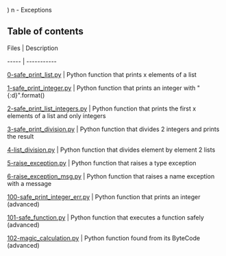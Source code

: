 )
n - Exceptions



## Table of contents

Files | Description

----- | -----------

[0-safe_print_list.py](./0-safe_print_list.py) | Python function that prints x elements of a list

[1-safe_print_integer.py](./1-safe_print_integer.py) | Python function that prints an integer with "{:d}".format()

[2-safe_print_list_integers.py](./2-safe_print_list_integers.py) | Python function that prints the first x elements of a list and only integers

[3-safe_print_division.py](./3-safe_print_division.py) | Python function that divides 2 integers and prints the result

[4-list_division.py](./4-list_division.py) | Python function that divides element by element 2 lists

[5-raise_exception.py](./5-raise_exception.py) | Python function that raises a type exception

[6-raise_exception_msg.py](./6-raise_exception_msg.py) | Python function that raises a name exception with a message

[100-safe_print_integer_err.py](./100-safe_print_integer_err.py) | Python function that prints an integer (advanced)

[101-safe_function.py](./101-safe_function.py) | Python function that executes a function safely (advanced)

[102-magic_calculation.py](./102-magic_calculation.py) | Python function found from its ByteCode (advanced)

